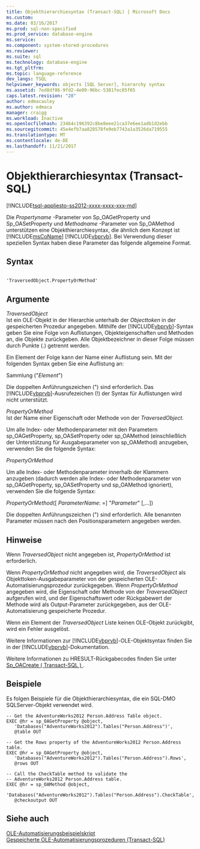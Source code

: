 ```yaml
---
title: Objekthierarchiesyntax (Transact-SQL) | Microsoft Docs
ms.custom: 
ms.date: 03/16/2017
ms.prod: sql-non-specified
ms.prod_service: database-engine
ms.service: 
ms.component: system-stored-procedures
ms.reviewer: 
ms.suite: sql
ms.technology: database-engine
ms.tgt_pltfrm: 
ms.topic: language-reference
dev_langs: TSQL
helpviewer_keywords: objects [SQL Server], hierarchy syntax
ms.assetid: 7ed8df86-9fd2-4e09-96bc-5381fec85f65
caps.latest.revision: "28"
author: edmacauley
ms.author: edmaca
manager: craigg
ms.workload: Inactive
ms.openlocfilehash: 23464c196392c8be8eee21ca37e6ee1adb1d2ebb
ms.sourcegitcommit: 45e4efb7aa828578fe9eb7743a1a3526da719555
ms.translationtype: MT
ms.contentlocale: de-DE
ms.lasthandoff: 11/21/2017
---
```

# <a name="object-hierarchy-syntax-transact-sql"></a>Objekthierarchiesyntax (Transact-SQL)
[!INCLUDE[tsql-appliesto-ss2012-xxxx-xxxx-xxx-md](../../includes/tsql-appliesto-ss2012-xxxx-xxxx-xxx-md.md)]

  Die *Propertyname* -Parameter von Sp_OAGetProperty und Sp_OASetProperty und *Methodname* -Parameter von Sp_OAMethod unterstützen eine Objekthierarchiesyntax, die ähnlich dem Konzept ist [!INCLUDE[msCoName](../../includes/msconame-md.md)] [!INCLUDE[vbprvb](../../includes/vbprvb-md.md)]. Bei Verwendung dieser speziellen Syntax haben diese Parameter das folgende allgemeine Format.  
  
## <a name="syntax"></a>Syntax  
  
```  
  
'TraversedObject.PropertyOrMethod'  
```  
  
## <a name="arguments"></a>Argumente  
 *TraversedObject*  
 Ist ein OLE-Objekt in der Hierarchie unterhalb der *Objecttoken* in der gespeicherten Prozedur angegeben. Mithilfe der [!INCLUDE[vbprvb](../../includes/vbprvb-md.md)]-Syntax geben Sie eine Folge von Auflistungen, Objekteigenschaften und Methoden an, die Objekte zurückgeben. Alle Objektbezeichner in dieser Folge müssen durch Punkte (.) getrennt werden.  
  
 Ein Element der Folge kann der Name einer Auflistung sein. Mit der folgenden Syntax geben Sie eine Auflistung an:  
  
 Sammlung ("*Element*")  
  
 Die doppelten Anführungszeichen (") sind erforderlich. Das [!INCLUDE[vbprvb](../../includes/vbprvb-md.md)]-Ausrufezeichen (!) der Syntax für Auflistungen wird nicht unterstützt.  
  
 *PropertyOrMethod*  
 Ist der Name einer Eigenschaft oder Methode von der *TraversedObject*.  
  
 Um alle Index- oder Methodenparameter mit den Parametern sp_OAGetProperty, sp_OASetProperty oder sp_OAMethod (einschließlich der Unterstützung für Ausgabeparameter von sp_OAMethod) anzugeben, verwenden Sie die folgende Syntax:  
  
 *PropertyOrMethod*  
  
 Um alle Index- oder Methodenparameter innerhalb der Klammern anzugeben (dadurch werden alle Index- oder Methodenparameter von sp_OAGetProperty, sp_OASetProperty und sp_OAMethod ignoriert), verwenden Sie die folgende Syntax:  
  
 *PropertyOrMethod*([ *ParameterName*: =] "*Parameter*" [,...])  
  
 Die doppelten Anführungszeichen (") sind erforderlich. Alle benannten Parameter müssen nach den Positionsparametern angegeben werden.  
  
## <a name="remarks"></a>Hinweise  
 Wenn *TraversedObject* nicht angegeben ist, *PropertyOrMethod* ist erforderlich.  
  
 Wenn *PropertyOrMethod* nicht angegeben wird, die *TraversedObject* als Objekttoken-Ausgabeparameter von der gespeicherten OLE-Automatisierungsprozedur zurückgegeben. Wenn *PropertyOrMethod* angegeben wird, die Eigenschaft oder Methode von der *TraversedObject* aufgerufen wird, und der Eigenschaftswert oder Rückgabewert der Methode wird als Output-Parameter zurückgegeben, aus der OLE-Automatisierung gespeicherte Prozedur.  
  
 Wenn ein Element der *TraversedObject* Liste keinen OLE-Objekt zurückgibt, wird ein Fehler ausgelöst.  
  
 Weitere Informationen zur [!INCLUDE[vbprvb](../../includes/vbprvb-md.md)]-OLE-Objektsyntax finden Sie in der [!INCLUDE[vbprvb](../../includes/vbprvb-md.md)]-Dokumentation.  
  
 Weitere Informationen zu HRESULT-Rückgabecodes finden Sie unter [Sp_OACreate &#40; Transact-SQL &#41; ](../../relational-databases/system-stored-procedures/sp-oacreate-transact-sql.md).  
  
## <a name="examples"></a>Beispiele  
 Es folgen Beispiele für die Objekthierarchiesyntax, die ein SQL-DMO SQLServer-Objekt verwendet wird.  
  
```  
-- Get the AdventureWorks2012 Person.Address Table object.  
EXEC @hr = sp_OAGetProperty @object,  
   'Databases("AdventureWorks2012").Tables("Person.Address")',  
   @table OUT  
  
-- Get the Rows property of the AdventureWorks2012 Person.Address table.  
EXEC @hr = sp_OAGetProperty @object,  
   'Databases("AdventureWorks2012").Tables("Person.Address").Rows',  
   @rows OUT  
  
-- Call the CheckTable method to validate the   
-- AdventureWorks2012 Person.Address table.  
EXEC @hr = sp_OAMethod @object,  
   'Databases("AdventureWorks2012").Tables("Person.Address").CheckTable',  
   @checkoutput OUT  
```  
  
## <a name="see-also"></a>Siehe auch  
 [OLE-Automatisierungsbeispielskript](../../relational-databases/stored-procedures/ole-automation-sample-script.md)   
 [Gespeicherte OLE-Automatisierungsprozeduren &#40;Transact-SQL&#41;](../../relational-databases/system-stored-procedures/ole-automation-stored-procedures-transact-sql.md)  
  
  
